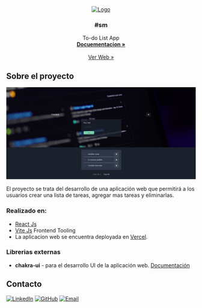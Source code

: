 <div align="center">
  <a href="https://github.com/sanmoyano">
    <img src=https://firebasestorage.googleapis.com/v0/b/sm-portfolio-4c746.appspot.com/o/%23sm-circle.png?alt=media&token=c53b3df3-0fd5-467f-a976-dc4a7e095572 alt="Logo" width="80" height="80">
  </a>

<h3 align="center">#sm</h3>
  <p align="center"> To-do List App
        <br />
        <a href="https://github.com/sanmoyano/to-do-list-.git"><strong>Docuementacion »</strong></a>
        <br />
        <br />
        <a href="https://to-do-list-eight-eta.vercel.app/">Ver Web »</a>
    </p>
</div>

## Sobre el proyecto
![Screnshot](./Screenshot_18.jpg)

El proyecto se trata del desarrollo de una aplicación web que permitirá a los usuarios crear una lista de tareas, agregar mas tareas y eliminarlas.

### Realizado en:

- [React Js](https://reactjs.org/)
- [Vite Js](https://vite.netlify.com/) Frontend Tooling
- La aplicacion web se encuentra deployada en [Vercel](https://vercel.com/).


### Librerias externas

<!-- - **react-router-dom** - para manejar las rutas de la aplicación web y el navegador. [Documentación](https://reacttraining.com/react-router/web/guides/quick-start) -->

- **chakra-ui** - para el desarrollo UI de la aplicación web. [Documentación](https://chakra-ui.com/docs/getting-started)

## Contacto
 [![LinkedIn][linkedin-shield]][linkedin-url]
 [![GitHub][github-shield]][github-url]
 [![Email][email-shield]][email-url]

 [linkedin-shield]: https://img.shields.io/badge/LinkedIn-linkedin-url?style=for-the-badge&label=LinkedIn&logo=linkedin&logoColor=white
[linkedin-url]: https://www.linkedin.com/in/santiago-moyano
[github-shield]: https://img.shields.io/badge/GitHub-github-url?style=for-the-badge&label=GitHub&logo=github&logoColor=white
[github-url]:https://github.com/sanmoyano
[email-shield]: https://img.shields.io/badge/Email-email-url?style=for-the-badge&label=Email&logo=email&logoColor=white
[email-url]: mailto:smoyano.di@gmail.com